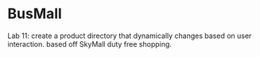 # BusMall
Lab 11: create a product directory that dynamically changes based on user interaction. based off SkyMall duty free shopping.
